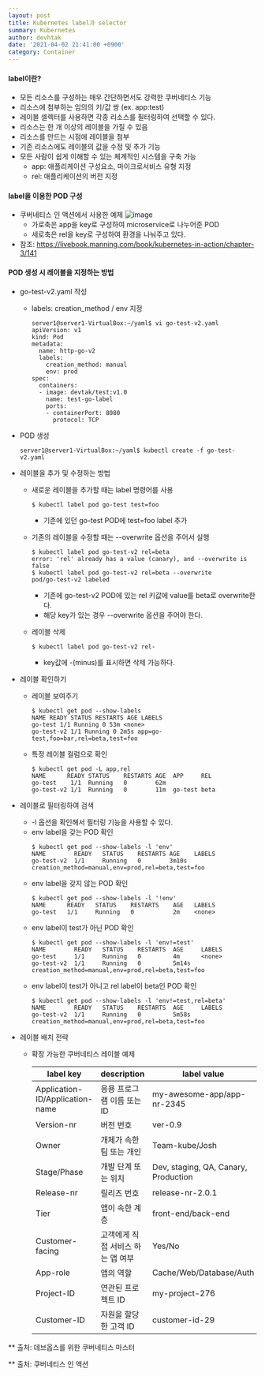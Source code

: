 ```yaml
---
layout: post
title: Kubernetes label과 selector
summary: Kubernetes
author: devhtak
date: '2021-04-02 21:41:00 +0900'
category: Container
---
```


#### label이란?

- 모든 리소스를 구성하는 매우 간단하면서도 강력한 쿠버네티스 기능
- 리소스에 첨부하는 임의의 키/값 쌍 (ex. app:test)
- 레이블 셀렉터를 사용하면 각종 리소스를 필터링하여 선택할 수 있다.
- 리소스는 한 개 이상의 레이블을 가질 수 있음
- 리소스를 만드는 시점에 레이블을 첨부
- 기존 리소스에도 레이블의 값을 수정 및 추가 기능
- 모든 사람이 쉽게 이해할 수 있는 체계적인 시스템을 구축 가능
  - app: 애플리케이션 구성요소, 마이크로서비스 유형 지정
  - rel: 애플리케이션의 버전 지정

#### label을 이용한 POD 구성

- 쿠버네티스 인 액션에서 사용한 예제
![image](https://user-images.githubusercontent.com/42403023/113420419-43034580-9404-11eb-8576-d63784b61a92.png)
  - 가로축은 app을 key로 구성하여 microservice로 나누어준 POD
  - 세로축은 rel을 key로 구성하여 환경을 나눠주고 있다.
- 참조: https://livebook.manning.com/book/kubernetes-in-action/chapter-3/141

#### POD 생성 시 레이블을 지정하는 방법

- go-test-v2.yaml 작성
  - labels: creation_method / env 지정  
    ```
    server1@server1-VirtualBox:~/yaml$ vi go-test-v2.yaml 
    apiVersion: v1
    kind: Pod
    metadata:
      name: http-go-v2
      labels:
        creation_method: manual
        env: prod
    spec:
      containers:
      - image: devtak/test:v1.0
        name: test-go-label
        ports:
        - containerPort: 8080
          protocol: TCP
    ```
- POD 생성
  ```
  server1@server1-VirtualBox:~/yaml$ kubectl create -f go-test-v2.yaml
  ```

- 레이블을 추가 및 수정하는 방법
  - 새로운 레이블을 추가할 때는 label 명령어를 사용
    ```
    $ kubectl label pod go-test test=foo
    ```
    - 기존에 있던 go-test POD에 test=foo label 추가
  
  - 기존의 레이블을 수정할 때는 --overwrite 옵션을 주어서 실행
    ```
    $ kubectl label pod go-test-v2 rel=beta
    error: 'rel' already has a value (canary), and --overwrite is false
    $ kubectl label pod go-test-v2 rel=beta --overwrite
    pod/go-test-v2 labeled
    ```
    - 기존에 go-test-v2 POD에 있는 rel 키값에 value를 beta로 overwrite한다.
    - 해당 key가 있는 경우 --overwrite 옵션을 주어야 한다.
    
  - 레이블 삭제
    ```
    $ kubectl label pod go-test-v2 rel-
    ```
    - key값에 -(minus)를 표시하면 삭제 가능하다.

- 레이블 확인하기
  - 레이블 보여주기
    ```
    $ kubectl get pod --show-labels
    NAME READY STATUS RESTARTS AGE LABELS
    go-test 1/1 Running 0 53m <none>
    go-test-v2 1/1 Running 0 2m5s app=go-test,foo=bar,rel=beta,test=foo
    ```
    
  - 특정 레이블 컬럼으로 확인
    ```
    $ kubectl get pod -L app,rel
    NAME      READY STATUS    RESTARTS AGE  APP     REL
    go-test    1/1  Running   0        62m
    go-test-v2 1/1  Running   0        11m  go-test beta
    ```
    
- 레이블로 필터링하여 검색
  - -l 옵션을 확인해서 필터링 기능을 사용할 수 있다.
  - env label을 갖는 POD 확인
    ```
    $ kubectl get pod --show-labels -l 'env' 
    NAME        READY   STATUS    RESTARTS AGE    LABELS
    go-test-v2  1/1     Running   0        3m10s  creation_method=manual,env=prod,rel=beta,test=foo
    ```
  - env label을 갖지 않는 POD 확인
    ```
    $ kubectl get pod --show-labels -l '!env'
    NAME      READY   STATUS    RESTARTS    AGE   LABELS
    go-test   1/1     Running   0           2m    <none>
    ```
  - env label이 test가 아닌 POD 확인
    ```
    $ kubectl get pod --show-labels -l 'env!=test'
    NAME        READY   STATUS    RESTARTS  AGE     LABELS
    go-test     1/1     Running   0         4m      <none>
    go-test-v2  1/1     Running   0         5m14s   creation_method=manual,env=prod,rel=beta,test=foo
    ```
  - env label이 test가 아니고 rel label이 beta인 POD 확인
    ```
    $ kubectl get pod --show-labels -l 'env!=test,rel=beta'
    NAME        READY   STATUS    RESTARTS  AGE     LABELS
    go-test-v2  1/1     Running   0         5m58s   creation_method=manual,env=prod,rel=beta,test=foo
    ```

- 레이블 배치 전략
  - 확장 가능한 쿠버네티스 레이블 예제
    
    |label key|description|label value|
    |---|---|---|
    |Application-ID/Application-name|응용 프로그램 이름 또는 ID|my-awesome-app/app-nr-2345|
    |Version-nr|버전 번호|ver-0.9|
    |Owner|개체가 속한 팀 또는 개인|Team-kube/Josh|
    |Stage/Phase|개발 단계 또는 위치|Dev, staging, QA, Canary, Production|
    |Release-nr|릴리즈 번호|release-nr-2.0.1|
    |Tier|앱이 속한 계층|front-end/back-end|
    |Customer-facing|고객에게 직접 서비스 하는 앱 여부|Yes/No|
    |App-role|앱의 역할|Cache/Web/Database/Auth|
    |Project-ID|연관된 프로젝트 ID|my-project-276|
    |Customer-ID|자원을 할당한 고객 ID|customer-id-29|
    
** 출처: 데브옵스를 위한 쿠버네티스 마스터

** 출처: 쿠버네티스 인 액션

